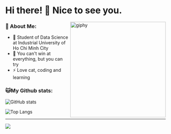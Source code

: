<!--suppress HtmlDeprecatedAttribute -->


# Hi there! 👋 Nice to see you. #

[<img align='right' src="https://gifed.video/gif/002/cat-counting-money.gif" width="300" alt="giphy">](https://github.com/huuminh365)

### 🤔 About Me:

<!---- 🏦 I'm currently working for a healthcare based startup where i make financial applications using spring boot and mysql 
      <img src="https://media.giphy.com/media/WUlplcMpOCEmTGBtBW/giphy.gif" width="30">--->
- 🌱 Student of Data Science at Industrial University of Ho Chi Minh City
- 💬 You can't win at everything, but you can try
- ⚡ Love cat, coding and learning

<!-- ![GitHub Streak](http://github-readme-streak-stats.herokuapp.com?user=huuminh365&theme=gotham&hide_border=true&date_format=M%20j%5B%2C%20Y%5D) -->
### 🐱My Github stats:
![GitHub stats](https://github-readme-stats.vercel.app/api?username=huuminh365&show_icons=true&theme=transparent)

![Top Langs](https://github-readme-stats.vercel.app/api/top-langs/?username=huuminh365&layout=compact&theme=dark)


------

![](https://komarev.com/ghpvc/?username=huuminh365&color=blue)
